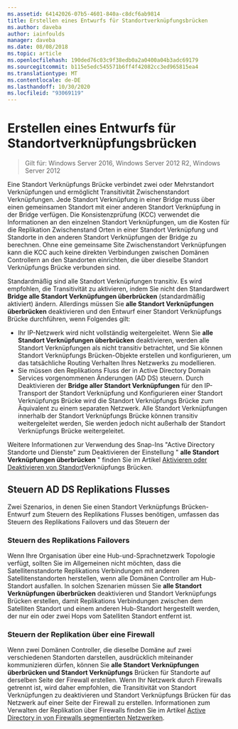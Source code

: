 ```yaml
---
ms.assetid: 64142026-07b5-4601-840a-c8dcf6ab9814
title: Erstellen eines Entwurfs für Standortverknüpfungsbrücken
ms.author: daveba
author: iainfoulds
manager: daveba
ms.date: 08/08/2018
ms.topic: article
ms.openlocfilehash: 190ded76c03c9f38edb0a2a0400a04b3adc69179
ms.sourcegitcommit: b115e5edc545571b6ff4f42082cc3ed965815ea4
ms.translationtype: MT
ms.contentlocale: de-DE
ms.lasthandoff: 10/30/2020
ms.locfileid: "93069119"
---
```

# <a name="creating-a-site-link-bridge-design"></a>Erstellen eines Entwurfs für Standortverknüpfungsbrücken

> Gilt für: Windows Server 2016, Windows Server 2012 R2, Windows Server 2012

Eine Standort Verknüpfungs Brücke verbindet zwei oder Mehrstandort Verknüpfungen und ermöglicht Transitivität Zwischenstandort Verknüpfungen. Jede Standort Verknüpfung in einer Bridge muss über einen gemeinsamen Standort mit einer anderen Standort Verknüpfung in der Bridge verfügen. Die Konsistenzprüfung (KCC) verwendet die Informationen an den einzelnen Standort Verknüpfungen, um die Kosten für die Replikation Zwischenstand Orten in einer Standort Verknüpfung und Standorte in den anderen Standort Verknüpfungen der Bridge zu berechnen. Ohne eine gemeinsame Site Zwischenstandort Verknüpfungen kann die KCC auch keine direkten Verbindungen zwischen Domänen Controllern an den Standorten einrichten, die über dieselbe Standort Verknüpfungs Brücke verbunden sind.

Standardmäßig sind alle Standort Verknüpfungen transitiv. Es wird empfohlen, die Transitivität zu aktivieren, indem Sie nicht den Standardwert **Bridge alle Standort Verknüpfungen überbrücken** (standardmäßig aktiviert) ändern. Allerdings müssen Sie **alle Standort Verknüpfungen überbrücken** deaktivieren und den Entwurf einer Standort Verknüpfungs Brücke durchführen, wenn Folgendes gilt:

- Ihr IP-Netzwerk wird nicht vollständig weitergeleitet. Wenn Sie **alle Standort Verknüpfungen überbrücken** deaktivieren, werden alle Standort Verknüpfungen als nicht transitiv betrachtet, und Sie können Standort Verknüpfungs Brücken-Objekte erstellen und konfigurieren, um das tatsächliche Routing Verhalten Ihres Netzwerks zu modellieren.
- Sie müssen den Replikations Fluss der in Active Directory Domain Services vorgenommenen Änderungen (AD DS) steuern. Durch Deaktivieren der **Bridge aller Standort Verknüpfungen** für den IP-Transport der Standort Verknüpfung und Konfigurieren einer Standort Verknüpfungs Brücke wird die Standort Verknüpfungs Brücke zum Äquivalent zu einem separaten Netzwerk. Alle Standort Verknüpfungen innerhalb der Standort Verknüpfungs Brücke können transitiv weitergeleitet werden, Sie werden jedoch nicht außerhalb der Standort Verknüpfungs Brücke weitergeleitet.

Weitere Informationen zur Verwendung des Snap-Ins "Active Directory Standorte und Dienste" zum Deaktivieren der Einstellung " **alle Standort Verknüpfungen überbrücken** " finden Sie im Artikel [Aktivieren oder Deaktivieren von Standort](/previous-versions/windows/it-pro/windows-server-2003/cc738789(v=ws.10))Verknüpfungs Brücken.

## <a name="controlling-ad-ds-replication-flow"></a>Steuern AD DS Replikations Flusses

Zwei Szenarios, in denen Sie einen Standort Verknüpfungs Brücken-Entwurf zum Steuern des Replikations Flusses benötigen, umfassen das Steuern des Replikations Failovers und das Steuern der

### <a name="controlling-replication-failover"></a>Steuern des Replikations Failovers

Wenn Ihre Organisation über eine Hub-und-Sprachnetzwerk Topologie verfügt, sollten Sie im Allgemeinen nicht möchten, dass die Satellitenstandorte Replikations Verbindungen mit anderen Satellitenstandorten herstellen, wenn alle Domänen Controller am Hub-Standort ausfallen. In solchen Szenarien müssen Sie **alle Standort Verknüpfungen überbrücken** deaktivieren und Standort Verknüpfungs Brücken erstellen, damit Replikations Verbindungen zwischen dem Satelliten Standort und einem anderen Hub-Standort hergestellt werden, der nur ein oder zwei Hops vom Satelliten Standort entfernt ist.

### <a name="controlling-replication-through-a-firewall"></a>Steuern der Replikation über eine Firewall

Wenn zwei Domänen Controller, die dieselbe Domäne auf zwei verschiedenen Standorten darstellen, ausdrücklich miteinander kommunizieren dürfen, können Sie **alle Standort Verknüpfungen überbrücken und Standort Verknüpfungs** Brücken für Standorte auf derselben Seite der Firewall erstellen. Wenn Ihr Netzwerk durch Firewalls getrennt ist, wird daher empfohlen, die Transitivität von Standort Verknüpfungen zu deaktivieren und Standort Verknüpfungs Brücken für das Netzwerk auf einer Seite der Firewall zu erstellen. Informationen zum Verwalten der Replikation über Firewalls finden Sie im Artikel [Active Directory in von Firewalls segmentierten Netzwerken](https://go.microsoft.com/fwlink/?LinkId=107074).
